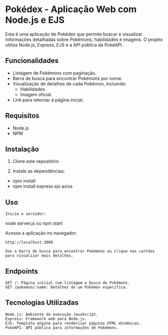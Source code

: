 # Pokédex - Aplicação Web com Node.js e EJS

Esta é uma aplicação de Pokédex que permite buscar e visualizar informações detalhadas sobre Pokémons, habilidades e imagens. O projeto utiliza Node.js, Express, EJS e a API pública da PokéAPI.

## Funcionalidades

- Listagem de Pokémons com paginação.
- Barra de busca para encontrar Pokémons por nome.
- Visualização de detalhes de cada Pokémon, incluindo:
  - Habilidades.
  - Imagem oficial.
- Link para retornar à página inicial.

## Requisitos

- Node.js
- NPM 

## Instalação

1. Clone este repositório

2. Instale as dependências:

- npm install
- npm install express ejs axios

## Uso

    Inicie o servidor:

node server.js
ou
npm start

Acesse a aplicação no navegador:

    http://localhost:3000

    Use a barra de busca para encontrar Pokémons ou clique nos cartões para visualizar mais detalhes.

## Endpoints

    GET /: Página inicial com listagem e busca de Pokémons.
    GET /pokemon/:name: Detalhes de um Pokémon específico.

## Tecnologias Utilizadas

    Node.js: Ambiente de execução JavaScript.
    Express: Framework web para Node.js.
    EJS: Template engine para renderizar páginas HTML dinâmicas.
    PokéAPI: API pública para informações de Pokémons.

